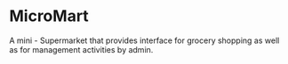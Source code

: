 # MicroMart
A mini - Supermarket that provides interface for grocery shopping as well as for management activities by admin.
